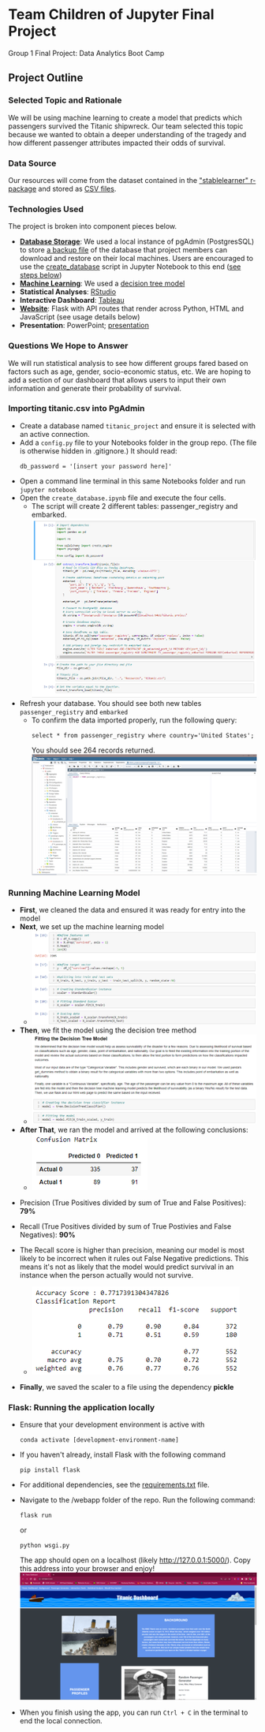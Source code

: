 # Team Children of Jupyter Final Project
Group 1 Final Project: Data Analytics Boot Camp

## Project Outline

### Selected Topic and Rationale
We will be using machine learning to create a model that predicts which passengers survived the Titanic shipwreck. Our team selected this topic because we wanted to obtain a deeper understanding of the tragedy and how different passenger attributes impacted their odds of survival.
### Data Source
Our resources will come from the dataset contained in the ["stablelearner" r-package](https://search.r-project.org/CRAN/refmans/DALEX/html/titanic.html#:~:text=According%20to%20the%20website%201317,for%20a%20few%20regular%20passengers.) and stored as [CSV files](Resources/titanic.csv).

### Technologies Used
The project is broken into component pieces below. 

* <strong>[Database Storage](#importing-titaniccsv-into-pgadmin)</strong>: We used a local instance of pgAdmin (PostgresSQL) to store [a backup file](Resources/titanic_project_db_backup.sql) of the database that project members can download and restore on their local machines. Users are encouraged to use the [create_database](Notebooks/create_database.ipynb) script in Jupyter Notebook to this end ([see steps below](#importing-titaniccsv-into-pgadmin))
* <strong>[Machine Learning](#running-machine-learning-model)</strong>: We used a [decision tree model](Notebooks/Titanic-decision-tree.ipynb) 
* <strong>Statistical Analyses</strong>: [RStudio](webapp/webapp/templates/Routput.html)
* <strong>Interactive Dashboard</strong>: [Tableau](https://public.tableau.com/views/FinalProjectChildrenofJupyter/Story2?:language=en-US&:display_count=n&:origin=viz_share_link) 
* <strong>[Website](#flask-running-the-application-locally)</strong>: Flask with API routes that render across Python, HTML and JavaScript (see usage details below)
* <strong>Presentation</strong>: PowerPoint; [presentation](Titanic.pptx)

### Questions We Hope to Answer
We will run statistical analysis to see how different groups fared based on factors such as age, gender, socio-economic status, etc. We are hoping to add a section of our dashboard that allows users to input their own information and generate their probability of survival.

### Importing titanic.csv into PgAdmin
* Create a database named ```titanic_project``` and ensure it is selected with an active connection. 
* Add a ```config.py``` file to your Notebooks folder in the group repo. (The file is otherwise hidden in .gitignore.) It should read:
    ```
    db_password = '[insert your password here]'
    ```
* Open a command line terminal in this same Notebooks folder and run ```jupyter notebook```
* Open the ```create_database.ipynb``` file and execute the four cells.
  * The script will create 2 different tables: passenger_registry and embarked.
![create_database.ipynb](webapp/webapp/static/images/create_database.png)
* Refresh your database. You should see both new tables ```passenger_registry``` and ```embarked```
    * To confirm the data imported properly, run the following query: 
        ```
        select * from passenger_registry where country='United States';
        ```
        You should see 264 records returned. 
    ![pgAdmin database](webapp/webapp/static/images/pgAdmin.png)
### Running Machine Learning Model

* <strong>First</strong>, we cleaned the data and ensured it was ready for entry into the model
* <strong>Next</strong>, we set up the machine learning model
  * ![Machine Learning Setup](Resources/ML_setup.png)
* <strong>Then</strong>, we fit the model using the decision tree method
  * ![Fitting The Model](Resources/decision_tree_fit.png)
* <strong>After That</strong>, we ran the model and arrived at the following conclusions:
  * ![Confusion Matrix](Resources/confusion_matrix.png)
- Precision (True Positives divided by sum of True and False Positives): <strong>79%</strong>
- Recall (True Positives divided by sum of True Postivies and False Negatives): <strong>90%</strong>
- The Recall score is higher than precision, meaning our model is most likely to be incorrect when it rules out False Negative predictions. This means it's not as likely that the model would predict survival in an instance when the person actually would not survive.

  * ![Accuracy Score, Classification Report](Resources/accuracy_classification.png)
* <strong>Finally</strong>, we saved the scaler to a file using the dependency <strong>pickle</strong>
### Flask: Running the application locally
* Ensure that your development environment is active with
    ```
    conda activate [development-environment-name]
    ```
* If you haven't already, install Flask with the following command
    ```
    pip install flask
    ```
* For additional dependencies, see the [requirements.txt](webapp/requirements.txt) file.
* Navigate to the /webapp folder of the repo. Run the following command:
    ```
    flask run
    ```

    or

    ```
    python wsgi.py
    ```

    The app should open on a localhost (likely http://127.0.0.1:5000/). Copy this address into your browser and enjoy!
    ![dashboard](webapp/webapp/static/images/dashboard.png)
* When you finish using the app, you can run ```Ctrl + C``` in the terminal to end the local connection. 